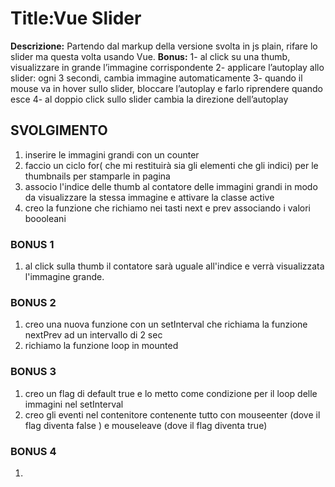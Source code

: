 Title:Vue Slider
===
**Descrizione:**
Partendo dal markup della versione svolta in js plain, rifare lo slider ma questa volta usando Vue.
**Bonus:**
1- al click su una thumb, visualizzare in grande l’immagine corrispondente
2- applicare l’autoplay allo slider: ogni 3 secondi, cambia immagine automaticamente
3- quando il mouse va in hover sullo slider, bloccare l’autoplay e farlo riprendere quando esce
4- al doppio click sullo slider cambia la direzione dell’autoplay

## SVOLGIMENTO
1. inserire le immagini grandi con un counter 
2. faccio un ciclo for( che mi restituirà sia gli elementi che gli indici) per le thumbnails per stamparle in pagina 
3. associo l'indice delle thumb al contatore delle immagini grandi in modo da visualizzare la stessa immagine e attivare la classe active 
4. creo la funzione che richiamo nei tasti next e prev associando i valori boooleani

### BONUS 1 
1. al click sulla thumb il contatore sarà uguale all'indice e verrà visualizzata l'immagine grande.

### BONUS 2
1. creo una nuova funzione con un setInterval che richiama la funzione nextPrev ad un intervallo di 2 sec 
2. richiamo la funzione loop in mounted


### BONUS 3
1. creo un flag di default true e lo metto come condizione per il loop delle immagini nel setInterval
2. creo gli eventi nel contenitore contenente tutto con mouseenter (dove il flag diventa false ) e mouseleave (dove il flag diventa true)


### BONUS 4 
1. 


